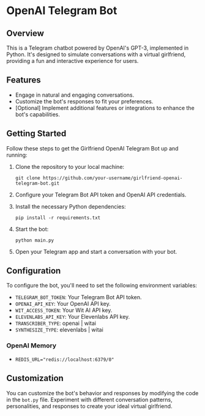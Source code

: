# OpenAI Telegram Bot

## Overview

This is a Telegram chatbot powered by OpenAI's GPT-3, implemented in Python. It's designed to simulate conversations with a virtual girlfriend, providing a fun and interactive experience for users.

## Features

- Engage in natural and engaging conversations.
- Customize the bot's responses to fit your preferences.
- [Optional] Implement additional features or integrations to enhance the bot's capabilities.

## Getting Started

Follow these steps to get the Girlfriend OpenAI Telegram Bot up and running:

1. Clone the repository to your local machine:

   ```shell
   git clone https://github.com/your-username/girlfriend-openai-telegram-bot.git
   ```

2. Configure your Telegram Bot API token and OpenAI API credentials.

3. Install the necessary Python dependencies:

   ```shell
   pip install -r requirements.txt
   ```

4. Start the bot:

   ```shell
   python main.py
   ```

5. Open your Telegram app and start a conversation with your bot.

## Configuration

To configure the bot, you'll need to set the following environment variables:

- `TELEGRAM_BOT_TOKEN`: Your Telegram Bot API token.
- `OPENAI_API_KEY`: Your OpenAI API key.
- `WIT_ACCESS_TOKEN`: Your Wit AI API key.
- `ELEVENLABS_API_KEY`: Your Elevenlabs API key.
- `TRANSCRIBER_TYPE`: openai | witai
- `SYNTHESIZE_TYPE`: elevenlabs | witai

### OpenAI Memory
- `REDIS_URL="redis://localhost:6379/0"`

## Customization

You can customize the bot's behavior and responses by modifying the code in the `bot.py` file. Experiment with different conversation patterns, personalities, and responses to create your ideal virtual girlfriend.

